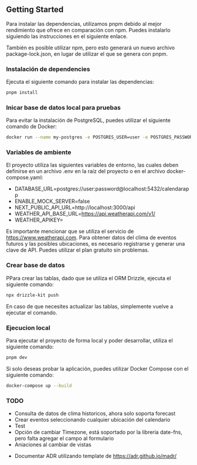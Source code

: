 ## Getting Started

Para instalar las dependencias, utilizamos pnpm debido al mejor rendimiento que ofrece en comparación con npm. Puedes instalarlo siguiendo las instrucciones en el siguiente enlace.

También es posible utilizar npm, pero esto generará un nuevo archivo package-lock.json, en lugar de utilizar el que se genera con pnpm.

### Instalación de dependencies

Ejecuta el siguiente comando para instalar las dependencias:

```bash
pnpm install
```

### Inicar base de datos local para pruebas

Para evitar la instalación de PostgreSQL, puedes utilizar el siguiente comando de Docker:

```bash
docker run --name my-postgres -e POSTGRES_USER=user -e POSTGRES_PASSWORD=password -e POSTGRES_DB=calendarapp -p 5432:5432 -d postgres
```

### Variables de ambiente

El proyecto utiliza las siguientes variables de entorno, las cuales deben definirse en un archivo .env en la raíz del proyecto o en el archivo docker-compose.yaml:

- DATABASE_URL=postgres://user:password@localhost:5432/calendarapp
- ENABLE_MOCK_SERVER=false
- NEXT_PUBLIC_API_URL=http://localhost:3000/api
- WEATHER_API_BASE_URL=https://api.weatherapi.com/v1/
- WEATHER_APIKEY=

Es importante mencionar que se utiliza el servicio de https://www.weatherapi.com. Para obtener datos del clima de eventos futuros y las posibles ubicaciones, es necesario registrarse y generar una clave de API. Puedes utilizar el plan gratuito sin problemas.

### Crear base de datos

PPara crear las tablas, dado que se utiliza el ORM Drizzle, ejecuta el siguiente comando:

```bash
npx drizzle-kit push
```

En caso de que necesites actualizar las tablas, simplemente vuelve a ejecutar el comando.

### Ejecucion local

Para ejecutar el proyecto de forma local y poder desarrollar, utiliza el siguiente comando:

```bash
pnpm dev
```

Si solo deseas probar la aplicación, puedes utilizar Docker Compose con el siguiente comando:

```bash
docker-compose up --build
```

### TODO

- Consulta de datos de clima historicos, ahora solo soporta forecast
- Crear eventos seleccionando cualquier ubicación del calendario
- Test
- Opción de cambiar Timezone, está soportado por la libreria date-fns, pero falta agregar el campo al formulario
- Aniaciones al cambiar de vistas

* Documentar ADR utilizando template de https://adr.github.io/madr/
